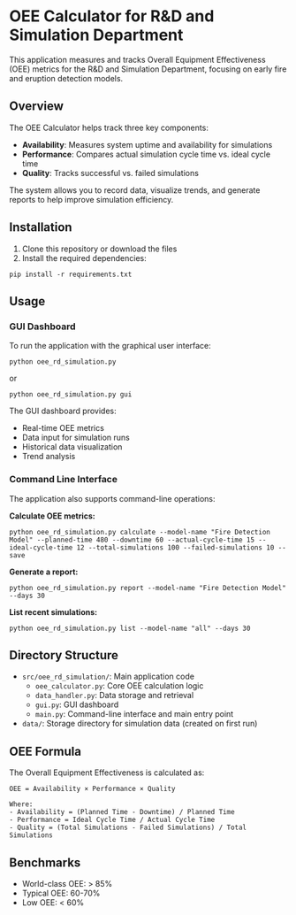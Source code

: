 # OEE Calculator for R&D and Simulation Department

This application measures and tracks Overall Equipment Effectiveness (OEE) metrics for the R&D and Simulation Department, focusing on early fire and eruption detection models.

## Overview

The OEE Calculator helps track three key components:

- **Availability**: Measures system uptime and availability for simulations
- **Performance**: Compares actual simulation cycle time vs. ideal cycle time
- **Quality**: Tracks successful vs. failed simulations

The system allows you to record data, visualize trends, and generate reports to help improve simulation efficiency.

## Installation

1. Clone this repository or download the files
2. Install the required dependencies:

```
pip install -r requirements.txt
```

## Usage

### GUI Dashboard

To run the application with the graphical user interface:

```
python oee_rd_simulation.py
```

or

```
python oee_rd_simulation.py gui
```

The GUI dashboard provides:
- Real-time OEE metrics
- Data input for simulation runs
- Historical data visualization
- Trend analysis

### Command Line Interface

The application also supports command-line operations:

**Calculate OEE metrics:**

```
python oee_rd_simulation.py calculate --model-name "Fire Detection Model" --planned-time 480 --downtime 60 --actual-cycle-time 15 --ideal-cycle-time 12 --total-simulations 100 --failed-simulations 10 --save
```

**Generate a report:**

```
python oee_rd_simulation.py report --model-name "Fire Detection Model" --days 30
```

**List recent simulations:**

```
python oee_rd_simulation.py list --model-name "all" --days 30
```

## Directory Structure

- `src/oee_rd_simulation/`: Main application code
  - `oee_calculator.py`: Core OEE calculation logic
  - `data_handler.py`: Data storage and retrieval
  - `gui.py`: GUI dashboard
  - `main.py`: Command-line interface and main entry point
- `data/`: Storage directory for simulation data (created on first run)

## OEE Formula

The Overall Equipment Effectiveness is calculated as:

```
OEE = Availability × Performance × Quality

Where:
- Availability = (Planned Time - Downtime) / Planned Time
- Performance = Ideal Cycle Time / Actual Cycle Time
- Quality = (Total Simulations - Failed Simulations) / Total Simulations
```

## Benchmarks

- World-class OEE: > 85%
- Typical OEE: 60-70%
- Low OEE: < 60% 